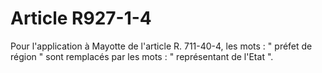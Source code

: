 # Article R927-1-4

Pour l'application à Mayotte de l'article R. 711-40-4, les mots : " préfet de région " sont remplacés par les mots : " représentant de l'Etat ".
